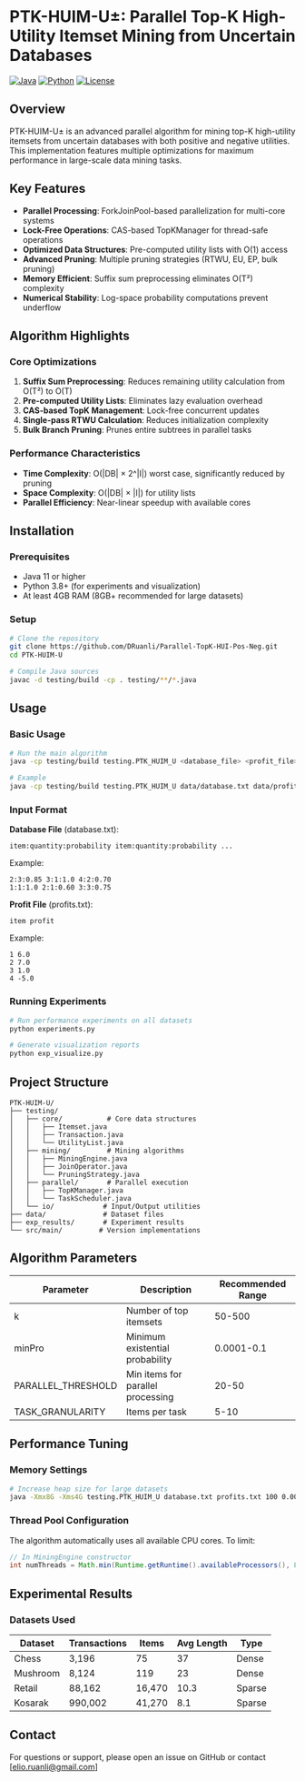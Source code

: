 # PTK-HUIM-U±: Parallel Top-K High-Utility Itemset Mining from Uncertain Databases

[![Java](https://img.shields.io/badge/Java-11%2B-orange)](https://openjdk.java.net/)
[![Python](https://img.shields.io/badge/Python-3.8%2B-blue)](https://www.python.org/)
[![License](https://img.shields.io/badge/License-MIT-green.svg)](LICENSE)

## Overview

PTK-HUIM-U± is an advanced parallel algorithm for mining top-K high-utility itemsets from uncertain databases with both positive and negative utilities. This implementation features multiple optimizations for maximum performance in large-scale data mining tasks.

## Key Features

- **Parallel Processing**: ForkJoinPool-based parallelization for multi-core systems
- **Lock-Free Operations**: CAS-based TopKManager for thread-safe operations
- **Optimized Data Structures**: Pre-computed utility lists with O(1) access
- **Advanced Pruning**: Multiple pruning strategies (RTWU, EU, EP, bulk pruning)
- **Memory Efficient**: Suffix sum preprocessing eliminates O(T²) complexity
- **Numerical Stability**: Log-space probability computations prevent underflow

## Algorithm Highlights

### Core Optimizations

1. **Suffix Sum Preprocessing**: Reduces remaining utility calculation from O(T²) to O(T)
2. **Pre-computed Utility Lists**: Eliminates lazy evaluation overhead
3. **CAS-based TopK Management**: Lock-free concurrent updates
4. **Single-pass RTWU Calculation**: Reduces initialization complexity
5. **Bulk Branch Pruning**: Prunes entire subtrees in parallel tasks

### Performance Characteristics

- **Time Complexity**: O(|DB| × 2^|I|) worst case, significantly reduced by pruning
- **Space Complexity**: O(|DB| × |I|) for utility lists
- **Parallel Efficiency**: Near-linear speedup with available cores

## Installation

### Prerequisites

- Java 11 or higher
- Python 3.8+ (for experiments and visualization)
- At least 4GB RAM (8GB+ recommended for large datasets)

### Setup

```bash
# Clone the repository
git clone https://github.com/DRuanli/Parallel-TopK-HUI-Pos-Neg.git
cd PTK-HUIM-U

# Compile Java sources
javac -d testing/build -cp . testing/**/*.java
```

## Usage

### Basic Usage

```bash
# Run the main algorithm
java -cp testing/build testing.PTK_HUIM_U <database_file> <profit_file> <k> <min_probability>

# Example
java -cp testing/build testing.PTK_HUIM_U data/database.txt data/profits.txt 100 0.001
```

### Input Format

**Database File** (database.txt):
```
item:quantity:probability item:quantity:probability ...
```
Example:
```
2:3:0.85 3:1:1.0 4:2:0.70
1:1:1.0 2:1:0.60 3:3:0.75
```

**Profit File** (profits.txt):
```
item profit
```
Example:
```
1 6.0
2 7.0
3 1.0
4 -5.0
```

### Running Experiments

```bash
# Run performance experiments on all datasets
python experiments.py

# Generate visualization reports
python exp_visualize.py
```

## Project Structure

```
PTK-HUIM-U/
├── testing/
│   ├── core/           # Core data structures
│   │   ├── Itemset.java
│   │   ├── Transaction.java
│   │   └── UtilityList.java
│   ├── mining/         # Mining algorithms
│   │   ├── MiningEngine.java
│   │   ├── JoinOperator.java
│   │   └── PruningStrategy.java
│   ├── parallel/       # Parallel execution
│   │   ├── TopKManager.java
│   │   └── TaskScheduler.java
│   └── io/            # Input/Output utilities
├── data/              # Dataset files
├── exp_results/       # Experiment results
└── src/main/         # Version implementations

```

## Algorithm Parameters

| Parameter | Description | Recommended Range |
|-----------|-------------|-------------------|
| k | Number of top itemsets | 50-500            |
| minPro | Minimum existential probability | 0.0001-0.1        |
| PARALLEL_THRESHOLD | Min items for parallel processing | 20-50             |
| TASK_GRANULARITY | Items per task | 5-10              |

## Performance Tuning

### Memory Settings

```bash
# Increase heap size for large datasets
java -Xmx8G -Xms4G testing.PTK_HUIM_U database.txt profits.txt 100 0.001
```

### Thread Pool Configuration

The algorithm automatically uses all available CPU cores. To limit:

```java
// In MiningEngine constructor
int numThreads = Math.min(Runtime.getRuntime().availableProcessors(), 8);
```

## Experimental Results

### Datasets Used

| Dataset | Transactions | Items | Avg Length | Type |
|---------|-------------|-------|------------|------|
| Chess | 3,196 | 75 | 37 | Dense |
| Mushroom | 8,124 | 119 | 23 | Dense |
| Retail | 88,162 | 16,470 | 10.3 | Sparse |
| Kosarak | 990,002 | 41,270 | 8.1 | Sparse |



## Contact

For questions or support, please open an issue on GitHub or contact [elio.ruanli@gmail.com]